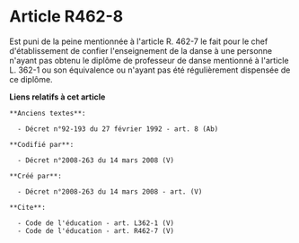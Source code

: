 # Article R462-8

Est puni de la peine mentionnée à l'article R. 462-7 le fait pour le chef d'établissement de confier l'enseignement de la
danse à une personne n'ayant pas obtenu le diplôme de professeur de danse mentionné à l'article L. 362-1 ou son équivalence
ou n'ayant pas été régulièrement dispensée de ce diplôme.

**Liens relatifs à cet article**

	**Anciens textes**:

	  - Décret n°92-193 du 27 février 1992 - art. 8 (Ab)

	**Codifié par**:

	  - Décret n°2008-263 du 14 mars 2008 (V)

	**Créé par**:

	  - Décret n°2008-263 du 14 mars 2008 - art. (V)

	**Cite**:

	  - Code de l'éducation - art. L362-1 (V)
	  - Code de l'éducation - art. R462-7 (V)
